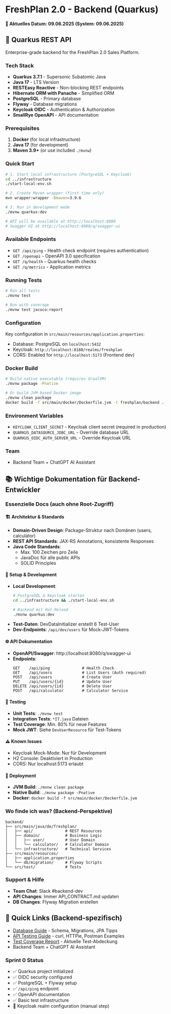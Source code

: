 # FreshPlan 2.0 - Backend (Quarkus)

**📅 Aktuelles Datum: 09.06.2025 (System: 09.06.2025)**

## 🚀 Quarkus REST API

Enterprise-grade backend for the FreshPlan 2.0 Sales Platform.

### Tech Stack
- **Quarkus 3.7.1** - Supersonic Subatomic Java
- **Java 17** - LTS Version
- **RESTEasy Reactive** - Non-blocking REST endpoints
- **Hibernate ORM with Panache** - Simplified ORM
- **PostgreSQL** - Primary database
- **Flyway** - Database migrations
- **Keycloak OIDC** - Authentication & Authorization
- **SmallRye OpenAPI** - API documentation

### Prerequisites

1. **Docker** (for local infrastructure)
2. **Java 17** (for development)
3. **Maven 3.9+** (or use included `./mvnw`)

### Quick Start

```bash
# 1. Start local infrastructure (PostgreSQL + Keycloak)
cd ../infrastructure
./start-local-env.sh

# 2. Create Maven wrapper (first time only)
mvn wrapper:wrapper -Dmaven=3.9.6

# 3. Run in development mode
./mvnw quarkus:dev

# API will be available at http://localhost:8080
# Swagger UI at http://localhost:8080/q/swagger-ui
```

### Available Endpoints

- `GET /api/ping` - Health check endpoint (requires authentication)
- `GET /openapi` - OpenAPI 3.0 specification
- `GET /q/health` - Quarkus health checks
- `GET /q/metrics` - Application metrics

### Running Tests

```bash
# Run all tests
./mvnw test

# Run with coverage
./mvnw test jacoco:report
```

### Configuration

Key configuration in `src/main/resources/application.properties`:
- Database: PostgreSQL on `localhost:5432`
- Keycloak: `http://localhost:8180/realms/freshplan`
- CORS: Enabled for `http://localhost:5173` (Frontend dev)

### Docker Build

```bash
# Build native executable (requires GraalVM)
./mvnw package -Pnative

# Or build JVM-based Docker image
./mvnw clean package
docker build -f src/main/docker/Dockerfile.jvm -t freshplan/backend .
```

### Environment Variables

- `KEYCLOAK_CLIENT_SECRET` - Keycloak client secret (required in production)
- `QUARKUS_DATASOURCE_JDBC_URL` - Override database URL
- `QUARKUS_OIDC_AUTH_SERVER_URL` - Override Keycloak URL

### Team

- Backend Team + ChatGPT AI Assistant

## 📚 Wichtige Dokumentation für Backend-Entwickler

### Essenzielle Docs (auch ohne Root-Zugriff)

#### 🏗️ Architektur & Standards
- **Domain-Driven Design**: Package-Struktur nach Domänen (users, calculator)
- **REST API Standards**: JAX-RS Annotations, konsistente Responses
- **Java Code Standards**: 
  - Max. 100 Zeichen pro Zeile
  - JavaDoc für alle public APIs
  - SOLID Principles

#### 🔧 Setup & Development
- **Local Development**:
  ```bash
  # PostgreSQL & Keycloak starten
  cd ../infrastructure && ./start-local-env.sh
  
  # Backend mit Hot-Reload
  ./mvnw quarkus:dev
  ```
- **Test-Daten**: DevDataInitializer erstellt 6 Test-User
- **Dev-Endpoints**: `/api/dev/users` für Mock-JWT-Tokens

#### 🌐 API Dokumentation
- **OpenAPI/Swagger**: http://localhost:8080/q/swagger-ui
- **Endpoints**:
  ```
  GET    /api/ping              # Health Check
  GET    /api/users             # List Users (Auth required)
  POST   /api/users             # Create User
  PUT    /api/users/{id}        # Update User
  DELETE /api/users/{id}        # Delete User
  POST   /api/calculator        # Calculator Service
  ```

#### 🧪 Testing
- **Unit Tests**: `./mvnw test`
- **Integration Tests**: `*IT.java` Dateien
- **Test Coverage**: Min. 80% für neue Features
- **Mock JWT**: Siehe `DevUserResource` für Test-Tokens

#### ⚠️ Known Issues
- Keycloak Mock-Mode: Nur für Development
- H2 Console: Deaktiviert in Production
- CORS: Nur localhost:5173 erlaubt

#### 🚀 Deployment
- **JVM Build**: `./mvnw clean package`
- **Native Build**: `./mvnw package -Pnative`
- **Docker**: `docker build -f src/main/docker/Dockerfile.jvm`

### Wo finde ich was? (Backend-Perspektive)
```
backend/
├── src/main/java/de/freshplan/
│   ├── api/              # REST Resources
│   ├── domain/           # Business Logic
│   │   ├── user/         # User Domain
│   │   └── calculator/   # Calculator Domain
│   └── infrastructure/   # Technical Services
├── src/main/resources/
│   ├── application.properties
│   └── db/migration/     # Flyway Scripts
└── src/test/             # Tests
```

### Support & Hilfe
- **Team Chat**: Slack #backend-dev
- **API Changes**: Immer API_CONTRACT.md updaten
- **DB Changes**: Flyway Migration erstellen

## 📖 Quick Links (Backend-spezifisch)

- [Database Guide](./DATABASE_GUIDE.md) - Schema, Migrations, JPA Tipps
- [API Testing Guide](./API_TESTING.md) - curl, HTTPie, Postman Examples
- [Test Coverage Report](./TEST_COVERAGE_REPORT.md) - Aktuelle Test-Abdeckung
- Backend Team + ChatGPT AI Assistant

### Sprint 0 Status
- ✅ Quarkus project initialized
- ✅ OIDC security configured
- ✅ PostgreSQL + Flyway setup
- ✅ `/api/ping` endpoint
- ✅ OpenAPI documentation
- ✅ Basic test infrastructure
- 🚧 Keycloak realm configuration (manual step)
